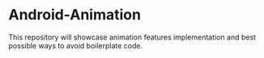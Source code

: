 # Android-Animation
This repository will showcase animation features implementation and best possible ways to avoid boilerplate code.
